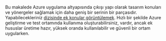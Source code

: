 Bu makalede Azure uygulama altyapısında çıkışı yapı olarak tasarım konuları ve yönergeler sağlamak için daha geniş bir serinin bir parçasıdır. Yapabilecekleriniz [dizisinde ek konular görüntülemek](#next-steps). Hızlı bir şekilde Azure geliştirme ve test ortamında kullanıma oluşturabilirsiniz, vardır, ancak ek hususlar üretime hazır, yüksek oranda kullanılabilir ve güvenli bir ortam uygularken.

